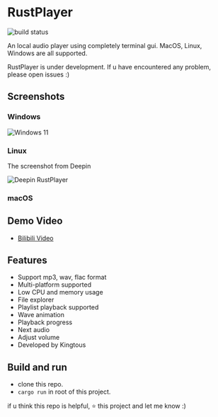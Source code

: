 # RustPlayer

![build status](https://github.com/Kingtous/RustPlayer/actions/workflows/rust.yml/badge.svg)

An local audio player using completely terminal gui. MacOS, Linux, Windows are all supported.

RustPlayer is under development. If u have encountered any problem, please open issues :)

## Screenshots

### Windows

![Windows 11](https://img.kingtous.cn/QQ%E6%88%AA%E5%9B%BE20220226203558.png)

### Linux 

The screenshot from Deepin

![Deepin RustPlayer](https://s2.loli.net/2022/03/03/YtJWvnDuV4rHs7T.png)

### macOS

## Demo Video

- [Bilibili Video](https://www.bilibili.com/video/BV1T34y1k7Xf)

## Features

- Support mp3, wav, flac format
- Multi-platform supported
- Low CPU and memory usage
- File explorer
- Playlist playback supported
- Wave animation
- Playback progress
- Next audio
- Adjust volume
- Developed by Kingtous


## Build and run

- clone this repo.
- `cargo run` in root of this project.

if u think this repo is helpful, ⭐ this project and let me know :)
